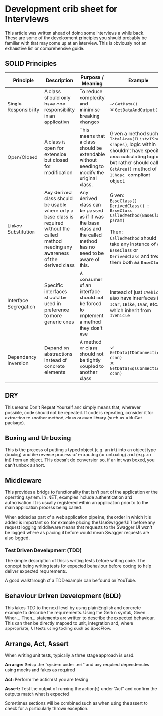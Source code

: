 # Development crib sheet for interviews

This article was written ahead of doing some interviews a while back. These are some of the development principles you should probably be familiar with that may come up at an interview. This is obviously not an exhaustive list or comprehensive guide.

## SOLID Principles

| Principle | Description | Purpose / Meaning | Example |
| --- | --- | --- | --- |
| Single Responsibility | A class should only have one responsibility in an application | To reduce complexity and minimise breaking changes | ✓ `GetData()`<br>✕ `GetDataAndOutput()` |
| Open/Closed | A class is open for extension but closed for modification | This means that a class should be extendable without needing to modify the original class. | Given a method such as `TotalArea(IList<IShape> shapes)`, logic within shouldn't have specific area calculating logic but rather should call an `GetArea()` method of the `IShape`-compliant object. |
| Liskov Substitution | Any derived class should be usable where only a base class is required without the called method needing any awareness of the derived class | Any derived class can be passed as if it was the base class and the called method has no need to be aware of this. | Given:<br>`BaseClass()`<br>`DerivedClass() : BaseClass`<br>`CalledMethod(BaseClass param)`<br><br>Then:<br>`CalledMethod` should take any instance of a `BaseClass` or `DerivedClass` and treat them both as `BaseClass` |
| Interface Segregation | Specific interfaces should be used in preference to more generic ones | A consumer of an interface should not be forced to implement a method they don't use | Instead of just `IVehicle`, also have interfaces like `ICar`, `IBike`, `IVan`, etc… which inherit from `IVehicle` |
| Dependency Inversion | Depend on abstractions instead of concrete elements | A method or class should not be tightly coupled to another class | ✓ `GetData(IDbConnection conn)`<br>✕ `GetData(SqlConnection conn)` |

## DRY

This means Don't Repeat Yourself and simply means that, wherever possible, code should not be repeated. If code is repeating, consider it for extraction to another method, class or even library (such as a NuGet package).

## Boxing and Unboxing

This is the process of putting a typed object (e.g. an int) into an object type (boxing) and the reverse process of extracting (or unboxing) and (e.g. an int) from an object. This doesn't do conversion so, if an int was boxed, you can't unbox a short.

## Middleware

This provides a bridge to functionality that isn't part of the application or the operating system. In .NET, examples include authentication and authorisation. It is usually registered within an application prior to to the main application process being called.

When added as part of a web application pipeline, the order in which it is added is important so, for example placing the UseSwaggerUI() before any request logging middleware means that requests to the Swagger UI won't be logged where as placing it before would mean Swagger requests are also logged.

### Test Driven Development (TDD)

The simple description of this is writing tests before writing code. The concept being writing tests for expected behaviour before coding to help deliver expected requirements.

A good walkthrough of a TDD example can be found on YouTube.

## Behaviour Driven Development (BDD)

This takes TDD to the next level by using plain English and concrete example to describe the requirements. Using the Gerkin syntak, Given… When… Then… statements are written to describe the expected behaviour. This can then be directly mapped to unit, integration and, where appropriate, UI tests using tooling such as SpecFlow.

## Arrange, Act, Assert
When writing unit tests, typically a three stage approach is used.

**Arrange:** Setup the “system under test” and any required dependencies using mocks and fakes as required

**Act:** Perform the action(s) you are testing

**Assert:** Test the output of running the action(s) under “Act” and confirm the outputs match what is expected

Sometimes sections will be combined such as when using the assert to check for a particularly thrown exception.